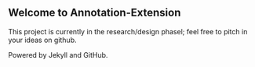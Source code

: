 ## Welcome to Annotation-Extension

This project is currently in the research/design phasel; feel free to pitch in your ideas on github.

Powered by Jekyll and GitHub.
